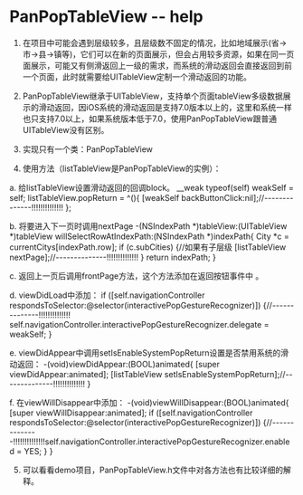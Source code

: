 # PanPopTableView -- help
1. 在项目中可能会遇到层级较多，且层级数不固定的情况，比如地域展示(省->市->县->镇等)，它们可以在新的页面展示，但会占用较多资源，如果在同一页面展示，可能又有侧滑返回上一级的需求，而系统的滑动返回会直接返回到前一个页面，此时就需要给UITableView定制一个滑动返回的功能。

2. PanPopTableView继承于UITableView，支持单个页面tableView多级数据展示的滑动返回，因iOS系统的滑动返回是支持7.0版本以上的，这里和系统一样也只支持7.0以上，如果系统版本低于7.0，使用PanPopTableView跟普通UITableView没有区别。

3. 实现只有一个类：PanPopTableView

4. 使用方法（listTableView是PanPopTableView的实例）：

a. 给listTableView设置滑动返回的回调block。
    __weak typeof(self) weakSelf = self;
    listTableView.popReturn = ^(){
        [weakSelf backButtonClick:nil];//--------------!!!!!!!!!!!!!!
    };

b. 将要进入下一页时调用nextPage
-(NSIndexPath *)tableView:(UITableView *)tableView willSelectRowAtIndexPath:(NSIndexPath *)indexPath{
    City *c = currentCitys[indexPath.row];
    if (c.subCities) {//如果有子层级
        [listTableView nextPage];//--------------!!!!!!!!!!!!!! 
    }
    return indexPath;
}

c. 返回上一页后调用frontPage方法，这个方法添加在返回按钮事件中 。

d. viewDidLoad中添加：
if ([self.navigationController respondsToSelector:@selector(interactivePopGestureRecognizer)]) {//--------------!!!!!!!!!!!!!! self.navigationController.interactivePopGestureRecognizer.delegate = weakSelf;
}

e. viewDidAppear中调用setIsEnableSystemPopReturn设置是否禁用系统的滑动返回：
-(void)viewDidAppear:(BOOL)animated{
    [super viewDidAppear:animated];
    [listTableView setIsEnableSystemPopReturn];//--------------!!!!!!!!!!!!!!
}

f. 在viewWillDisappear中添加：
-(void)viewWillDisappear:(BOOL)animated{
    [super viewWillDisappear:animated];
    if ([self.navigationController respondsToSelector:@selector(interactivePopGestureRecognizer)]) {//--------------!!!!!!!!!!!!!!self.navigationController.interactivePopGestureRecognizer.enabled = YES;
    }
}

5. 可以看看demo项目，PanPopTableView.h文件中对各方法也有比较详细的解释。
